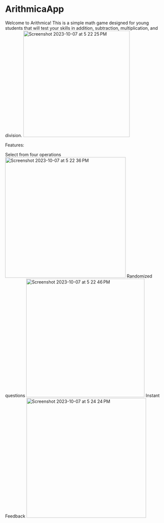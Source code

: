 # ArithmicaApp
Welcome to Arithmica! This is a simple math game designed for young students that will test your skills in addition, subtraction, multiplication, and division. 
<img width="344" alt="Screenshot 2023-10-07 at 5 22 25 PM" src="https://github.com/brendan-ly/ArithmicaApp/assets/147233685/b41d54e0-af9c-4461-98d5-902b8fe694fa">

Features:

Select from four operations
<img width="390" alt="Screenshot 2023-10-07 at 5 22 36 PM" src="https://github.com/brendan-ly/ArithmicaApp/assets/147233685/43cb22b9-a749-4f1b-b7df-9c55ce02cc46">
Randomized questions
<img width="383" alt="Screenshot 2023-10-07 at 5 22 46 PM" src="https://github.com/brendan-ly/ArithmicaApp/assets/147233685/8ebf6b72-6f8a-41d0-aab7-6e2d14639515">
Instant Feedback
<img width="387" alt="Screenshot 2023-10-07 at 5 24 24 PM" src="https://github.com/brendan-ly/ArithmicaApp/assets/147233685/aff19d2b-2992-48f6-b8d1-46dd3668011f">

